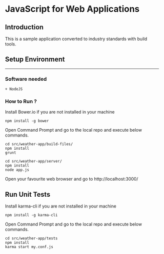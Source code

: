 # JavaScript for Web Applications


## Introduction
This is a sample application converted to industry standards with build tools.

## Setup Environment

-----------------------------
### <i class="icon-hdd"></i> Software needed
	+ NodeJS

### <i class="icon-upload"></i> How to Run ?
Install Bower.io if you are not installed in your machine

```
npm install -g bower
```

Open Command Prompt and go to the local repo and execute below commands.

```
cd src/weather-app/build-files/
npm install
grunt

cd src/weather-app/server/
npm install
node app.js
```

Open your favourite web browser and go to http://localhost:3000/


## Run Unit Tests

Install karma-cli if you are not installed in your machine

```
npm install -g karma-cli
```

Open Command Prompt and go to the local repo and execute below commands.

```
cd src/weather-app/tests
npm install
karma start my.conf.js
```
